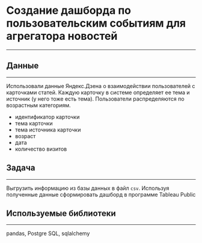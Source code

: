 # Создание дашборда по пользовательским событиям для агрегатора новостей
---

## Данные
---

Использовали данные Яндекс.Дзена о взаимодействии пользователей с карточками статей. Каждую карточку в системе определяет ее тема и источник (у него тоже есть тема). Пользователи распределяются по возрастным категориям.

   - идентификатор карточки
   - тема карточки
   - тема источника карточки
   - возраст
   - дата
   - количество визитов
   
 
 
## Задача
---

Выгрузить информацию из базы данных в файл `csv`. Используя полученные данные сформировать дашборд в программе Tableau Public


## Используемые библиотеки
---

pandas,  Postgre SQL, sqlalchemy
